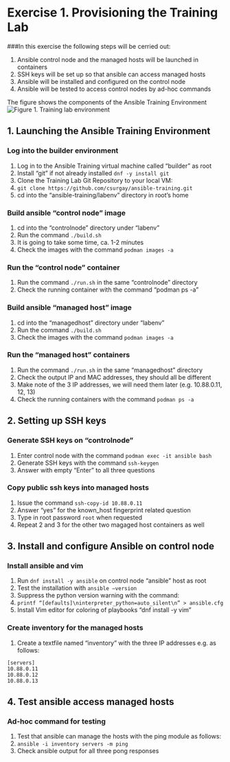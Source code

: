# Exercise 1. Provisioning the Training Lab

###In this exercise the following steps will be cerried out:
1.	Ansible control node and the managed hosts will be launched in containers
2.	SSH keys will be set up so that ansible can access managed hosts 
3.	Ansible will be installed and configured on the control node
4.	Ansible will be tested to access control nodes by ad-hoc commands

The figure shows the components of the Ansible Training Environment
![Figure 1. Training lab environment](https://csurgay.com/ansible/ansible-labenv.png)

## 1. Launching the Ansible Training Environment
### Log into the builder environment
1.	Log in to the Ansible Training virtual machine called “builder” as root
2.	Install “git” if not already installed `dnf -y install git`
3.	Clone the Training Lab Git Repository to your local VM:
4.	`git clone https://github.com/csurgay/ansible-training.git`
5.	cd into the “ansible-training/labenv” directory in root’s home
### Build ansible “control node” image
1.	cd into the “controlnode” directory under “labenv”
2.	Run the command `./build.sh`
3.	It is going to take some time, ca. 1-2 minutes
4.	Check the images with the command `podman images -a`
### Run the “control node” container
1.	Run the command `./run.sh` in the same “controlnode” directory
2.	Check the running container with the command “podman ps -a”
### Build ansible “managed host” image
1.	cd into the “managedhost” directory under “labenv”
2.	Run the command `./build.sh`
3.	Check the images with the command `podman images -a`
### Run the “managed host” containers
1.	Run the command `./run.sh` in the same “managedhost” directory
2.	Check the output IP and MAC addresses, they should all be different
3.	Make note of the 3 IP addresses, we will need them later (e.g. 10.88.0.11, 12, 13)
4.	Check the running containers with the command `podman ps -a`

## 2. Setting up SSH keys
### Generate SSH keys on “controlnode”
1.	Enter control node with the command `podman exec -it ansible bash`
2.	Generate SSH keys with the command `ssh-keygen`
3.	Answer with empty “Enter” to all three questions
### Copy public ssh keys into managed hosts
1.	Issue the command `ssh-copy-id 10.88.0.11`
2.	Answer “yes” for the known_host fingerprint related question
3.	Type in root password `root` when requested
4.	Repeat 2 and 3 for the other two magaged host containers as well

## 3. Install and configure Ansible on control node
### Install ansible and vim
1.	Run `dnf install -y ansible` on control node “ansible” host as root
2.	Test the installation with `ansible –version`
3.	Suppress the python version warning with the command:
4.	`printf “[defaults]\ninterpreter_python=auto_silent\n” > ansible.cfg`
5.	Install Vim editor for coloring of playbooks “dnf install -y vim”
### Create inventory for the managed hosts
1.	Create a textfile named “inventory” with the three IP addresses e.g. as follows:
```
[servers]
10.88.0.11
10.88.0.12
10.88.0.13
```

## 4. Test ansible access managed hosts
### Ad-hoc command for testing
1.	Test that ansible can manage the hosts with the ping module as follows:
2.	`ansible -i inventory servers -m ping`
3.	Check ansible output for all three pong responses


